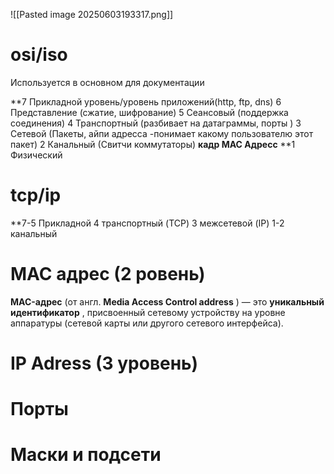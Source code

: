 
![[Pasted image 20250603193317.png]]
# osi/iso
Используется в основном для документации



**7 Прикладной уровень/уровень приложений(http, ftp, dns)
6 Представление (сжатие, шифрование)
5 Сеансовый (поддержка соединения)
4 Транспортный (разбивает на датаграммы, порты )
3 Сетевой (Пакеты, айпи адресса -понимает какому пользователю этот пакет)
2 Канальный (Свитчи коммутаторы)  **кадр MAC Адресс**
**1 Физический 

# tcp/ip

**7-5 Прикладной
4 транспортный (TCP)
3 межсетевой (IP)
1-2 канальный


# MAC адрес (2 ровень)
**MAC-адрес** (от англ. **Media Access Control address** ) — это **уникальный идентификатор** , присвоенный сетевому устройству на уровне аппаратуры (сетевой карты или другого сетевого интерфейса).

# IP Adress (3 уровень)


# Порты




# Маски и подсети


